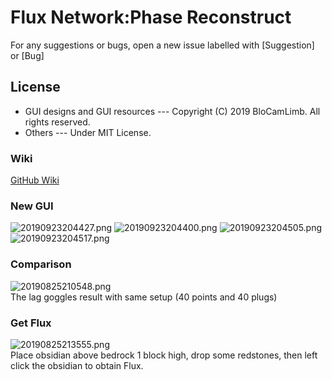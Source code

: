 # Flux Network:Phase Reconstruct
For any suggestions or bugs, open a new issue labelled with [Suggestion] or [Bug]
## License
* GUI designs and GUI resources --- Copyright (C) 2019 BloCamLimb. All rights reserved.
* Others --- Under MIT License.
### Wiki
[GitHub Wiki](https://github.com/SonarSonic/Flux-Networks/wiki)
### New GUI
![20190923204427.png](https://i.loli.net/2019/09/23/1ZVtXlg3MvBIGQH.png)
![20190923204400.png](https://i.loli.net/2019/09/23/reLOqVAwiDTaQvx.png)
![20190923204505.png](https://i.loli.net/2019/09/23/6FdKngioTEyaB5N.png)
![20190923204517.png](https://i.loli.net/2019/09/23/QlBPcfvV15pjzs4.png)
### Comparison
![20190825210548.png](https://i.loli.net/2019/08/25/3KGnWsAXlUmdE1Y.png)  
The lag goggles result with same setup (40 points and 40 plugs)
### Get Flux
![20190825213555.png](https://i.loli.net/2019/08/25/xhVraPnkAJoQ7fu.png)  
Place obsidian above bedrock 1 block high, drop some redstones, then left click the obsidian to obtain Flux.
